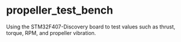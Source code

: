 # propeller_test_bench
Using the STM32F407-Discovery board to test values such as thrust, torque, RPM, and propeller vibration.
